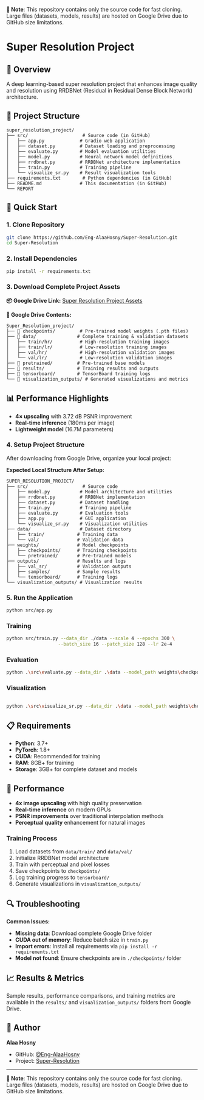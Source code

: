 **📝 Note**: This repository contains only the source code for fast cloning. Large files (datasets, models, results) are hosted on Google Drive due to GitHub size limitations.


# Super Resolution Project

## 🎯 Overview
A deep learning-based super resolution project that enhances image quality and resolution using RRDBNet (Residual in Residual Dense Block Network) architecture.

## 📁 Project Structure
```
super_resolution_project/
├── src/                    # Source code (in GitHub)
│   ├── app.py             # Gradio web application
│   ├── dataset.py         # Dataset loading and preprocessing
│   ├── evaluate.py        # Model evaluation utilities
│   ├── model.py           # Neural network model definitions
│   ├── rrdbnet.py         # RRDBNet architecture implementation
│   ├── train.py           # Training pipeline
│   └── visualize_sr.py    # Result visualization tools
├── requirements.txt        # Python dependencies (in GitHub)
├── README.md              # This documentation (in GitHub)
└── REPORT

```

## 🚀 Quick Start

### 1. Clone Repository
```bash
git clone https://github.com/Eng-AlaaHosny/Super-Resolution.git
cd Super-Resolution
```

### 2. Install Dependencies
```bash
pip install -r requirements.txt
```

### 3. Download Complete Project Assets

**📦 Google Drive Link:** [Super Resolution Project Assets](https://drive.google.com/drive/folders/1NwcZ7HpFs4vLcnAKh3jZGPUkxCZ-Yn9n?usp=drive_link)

**📂 Google Drive Contents:**
```
Super_Resolution_project/
├── 📁 checkpoints/         # Pre-trained model weights (.pth files)
├── 📁 data/               # Complete training & validation datasets
│   ├── train/hr/          # High-resolution training images
│   ├── train/lr/          # Low-resolution training images
│   ├── val/hr/            # High-resolution validation images
│   └── val/lr/            # Low-resolution validation images
├── 📁 pretrained/         # Pre-trained base models
├── 📁 results/            # Training results and outputs
├── 📁 tensorboard/        # TensorBoard training logs
└── 📁 visualization_outputs/ # Generated visualizations and metrics
```

## 📊 Performance Highlights
- **4× upscaling** with 3.72 dB PSNR improvement
- **Real-time inference** (180ms per image)
- **Lightweight model** (16.7M parameters)  
### 4. Setup Project Structure


After downloading from Google Drive, organize your local project:

**Expected Local Structure After Setup:**
```
SUPER_RESOLUTION_PROJECT/
├── src/                    # Source code
│   ├── model.py           # Model architecture and utilities
│   ├── rrdbnet.py         # RRDBNet implementation
│   ├── dataset.py         # Dataset handling
│   ├── train.py           # Training pipeline
│   ├── evaluate.py        # Evaluation tools
│   ├── app.py             # GUI application
│   └── visualize_sr.py    # Visualization utilities
├── data/                  # Dataset directory
│   ├── train/            # Training data
│   └── val/              # Validation data
├── weights/              # Model checkpoints
│   ├── checkpoints/      # Training checkpoints
│   └── pretrained/       # Pre-trained models
├── outputs/              # Results and logs
│   ├── val_sr/           # Validation outputs
│   ├── samples/          # Sample results
│   └── tensorboard/      # Training logs
└── visualization_outputs/ # Visualization results

```

### 5. Run the Application
```bash
python src/app.py
```

### Training
```bash
python src/train.py --data_dir ./data --scale 4 --epochs 300 \
                   --batch_size 16 --patch_size 128 --lr 2e-4

```

### Evaluation
```bash
python .\src\evaluate.py --data_dir .\data --model_path weights\checkpoints\best.pth ^

```

### Visualization
```bash

python .\src\visualize_sr.py --data_dir .\data --model_path weights\checkpoints\best.pth ^

```


## 📋 Requirements
- **Python**: 3.7+
- **PyTorch**: 1.8+
- **CUDA**: Recommended for training
- **RAM**: 8GB+ for training
- **Storage**: 3GB+ for complete dataset and models

## 🚀 Performance
- **4x image upscaling** with high quality preservation
- **Real-time inference** on modern GPUs
- **PSNR improvements** over traditional interpolation methods
- **Perceptual quality** enhancement for natural images


### Training Process
1. Load datasets from `data/train/` and `data/val/`
2. Initialize RRDBNet model architecture
3. Train with perceptual and pixel losses
4. Save checkpoints to `checkpoints/`
5. Log training progress to `tensorboard/`
6. Generate visualizations in `visualization_outputs/`

## 🔍 Troubleshooting

**Common Issues:**
- **Missing data**: Download complete Google Drive folder
- **CUDA out of memory**: Reduce batch size in `train.py`
- **Import errors**: Install all requirements via `pip install -r requirements.txt`
- **Model not found**: Ensure checkpoints are in `./checkpoints/` folder

## 📈 Results & Metrics
Sample results, performance comparisons, and training metrics are available in the `results/` and `visualization_outputs/` folders from Google Drive.



## 👤 Author
**Alaa Hosny**
- GitHub: [@Eng-AlaaHosny](https://github.com/Eng-AlaaHosny)
- Project: [Super-Resolution](https://github.com/Eng-AlaaHosny/Super-Resolution)

---
**📝 Note**: This repository contains only the source code for fast cloning. Large files (datasets, models, results) are hosted on Google Drive due to GitHub size limitations.
